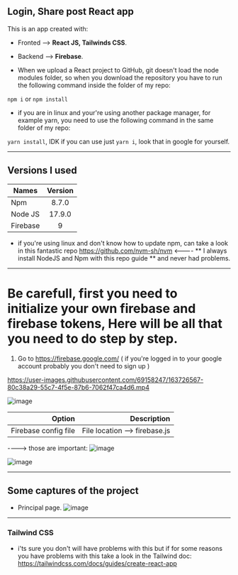 ## Login, Share post React app

This is an app created with:

 * Fronted --> **React JS, Tailwinds CSS**.
 * Backend --> **Firebase**.
 
* When we upload a React project to GitHub, git doesn't load the node modules folder, so when you download the repository you have to run the following command inside the folder of my repo: 

` npm i ` or ` npm install `

* if you are in linux and your're using another package manager, for  example yarn, you need to use the following command in the same folder of my repo:

` yarn install `, IDK if you can use just ` yarn i `, look that in google for yourself.

***

## Versions I used

| Names         | Version       | 
| ------------- |:-------------:| 
| Npm           | 8.7.0         | 
| Node JS       | 17.9.0        |
| Firebase      | 9             |

* if you're using linux and don't know how to update npm, can take a look in this fantastic repo https://github.com/nvm-sh/nvm  <---- ** I always install NodeJS and Npm with this repo guide ** and never had problems.

***

# Be carefull, first you need to initialize your own firebase and firebase tokens, Here will be all that you need to do step by step.

1. Go to https://firebase.google.com/ ( if you're logged in to your google account probably you don't need to sign up )

https://user-images.githubusercontent.com/69158247/163726567-80c38a29-55c7-4f5e-87b6-7062f47ca4d6.mp4

![image](https://user-images.githubusercontent.com/69158247/163726635-6d256790-8521-431c-9021-813bc61a7ccf.png)

| Option | Description |
| ------:| -----------:|
| Firebase config file   | File location --> firebase.js |

----> those are important:
![image](https://user-images.githubusercontent.com/69158247/163728799-eb318d91-31ee-40c6-9889-57fe7f54a0cb.png)

![image](https://user-images.githubusercontent.com/69158247/163728816-bcdb1057-e3ca-4d3d-bcc5-5ebd1ef71a3a.png)


***

## Some captures of the project
* Principal page.
![image](https://user-images.githubusercontent.com/69158247/163722043-e34f0c68-12d3-4de5-89af-43e0ba34bed9.png)

***

### Tailwind CSS
* i'ts sure you don't will have problems with this but if for some reasons you have problems with this take a look in the Tailwind doc: https://tailwindcss.com/docs/guides/create-react-app

